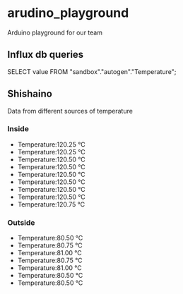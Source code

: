 # arudino_playground
Arduino playground for our team

## Influx db queries
SELECT value FROM "sandbox"."autogen"."Temperature";

## Shishaino

Data from different sources of temperature
### Inside
* Temperature:120.25 ℃
* Temperature:120.25 ℃
* Temperature:120.50 ℃
* Temperature:120.50 ℃
* Temperature:120.50 ℃
* Temperature:120.50 ℃
* Temperature:120.50 ℃
* Temperature:120.50 ℃
* Temperature:120.75 ℃

### Outside
* Temperature:80.50 ℃
* Temperature:80.75 ℃
* Temperature:81.00 ℃
* Temperature:80.75 ℃
* Temperature:81.00 ℃
* Temperature:80.50 ℃
* Temperature:80.50 ℃
